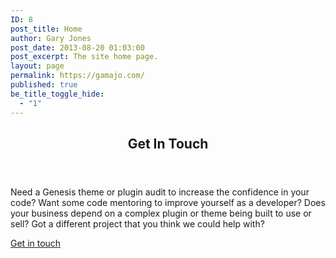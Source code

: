 ```yaml
---
ID: 8
post_title: Home
author: Gary Jones
post_date: 2013-08-20 01:03:00
post_excerpt: The site home page.
layout: page
permalink: https://gamajo.com/
published: true
be_title_toggle_hide:
  - "1"
---
```

<section><header class="entry-header"><h2>Get In Touch</h2></header>
Need a Genesis theme or plugin audit to increase the confidence in your code? Want some code mentoring to improve yourself as a developer? Does your business depend on a complex plugin or theme being built to use or sell? Got a different project that you think we could help with?

<a href="https://gamajo.com/contact" class="button">Get in touch</a>
</section>